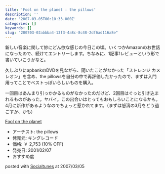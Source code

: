 ```yaml
---
title: 'Fool on the planet : the pillows'
description: ''
date: '2007-03-05T00:10:33.000Z'
categories: []
keywords: []
slug: "200703-02abbba4-13f3-4a8c-8c48-2df6ad116a8e"
---
```

新しい音楽に関して妙にどん欲な感じの今日この頃。いくつかAmazonのお世話になったので、続けてエントリーします。ちなみに、1記事1レビューという形で書いていこうかなと。

久しぶりにapbankのDVDを見ながら、聞いたことがなかった「ストレンジ カメレオン」を含め、the pillowsを自分の中で再評価したかったので、まずは入門用ってことでベストっぽいらしいものを購入。

一回目はあんまり引っかかるものがなかったのだけど、2回目はぐっと引き込まれるものがあった。ヤバイ。この出会いはとってもおもしろいことになるかも。4月に新作があるようなのでちょっと惹かれてます。（まずは怒濤の3月をどう過ごすか、かも)

[Fool on the planet](http://www.amazon.co.jp/exec/obidos/ASIN/B00005HSUZ/mrchildrenonl-22/ref=nosim "Fool on the planet")

*   アーチスト: the pillows
*   発売元: キングレコード
*   価格: ￥ 2,753 (10% OFF)
*   発売日: 2001/02/07
*   おすすめ度

posted with [Socialtunes](http://socialtunes.net) at 2007/03/05